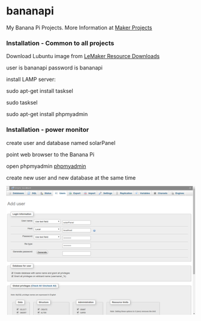 # bananapi

My Banana Pi Projects. More Information at 
<a href="http://kingofprotons.blogspot.com">Maker Projects</a>


<h3>Installation - Common to all projects</h3>

Download Lubuntu image from <a href="http://www.lemaker.org/product-bananapro-resource.html">LeMaker Resource Downloads</a>

user is bananapi
password is bananapi


install LAMP server:

sudo apt-get install tasksel

sudo tasksel




sudo apt-get install phpmyadmin

<h3>Installation - power monitor</h3>

create user and database named solarPanel

point web browser to the Banana Pi

open phpmyadmin
<a href="http://localhost/phpmyadmin">phpmyadmin</a>

create new user and new database at the same time

<img src="phpmyadmin_solarPanel.png" alt="phpmyadmin" style="width:600px;">








